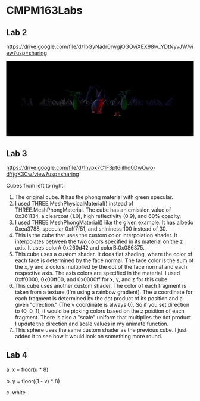# CMPM163Labs

## Lab 2
https://drive.google.com/file/d/1bGyNadr0rwgjOGOviXEX98w_YDtNyvJW/view?usp=sharing

![](lab2/rabbit_scene.PNG)


## Lab 3
https://drive.google.com/file/d/1hypx7C1F3pt6iiIhd0DwOwo-dYjgK3Cw/view?usp=sharing

Cubes from left to right:
1. The original cube. It has the phong material with green specular.
2. I used THREE.MeshPhysicalMaterial() instead of THREE.MeshPhongMaterial. The cube has an emission value of 0x361134, a clearcoat (1.0), high reflectivity (0.9), and 60% opacity.
3. I used THREE.MeshPhongMaterial() like the given example. It has albedo 0xea3788, specular 0xff7f51, and shininess 100 instead of 30.
4. This is the cube that uses the custom color interpolation shader. It interpolates between the two colors specified in its material on the z axis. It uses colorA:0x260d42 and colorB:0x086375.
5. This cube uses a custom shader. It does flat shading, where the color of each face is determined by the face normal. The face color is the sum of the x, y and z colors multiplied by the dot of the face normal and each respective axis. The axis colors are specified in the material. I used 0xff0000, 0x00ff00, and 0x0000ff for x, y, and z for this cube.
6. This cube uses another custom shader. The color of each fragment is taken from a texture (I'm using a rainbow gradient). The u coordinate for each fragment is determined by the dot product of its position and a given "direction." (The v coordinate is always 0). So if you set direction to (0, 0, 1), it would be picking colors based on the z position of each fragment. There is also a "scale" uniform that multiplies the dot product. I update the direction and scale values in my animate function.
7. This sphere uses the same custom shader as the previous cube. I just added it to see how it would look on something more round.

## Lab 4
a. x = floor(u * 8)

b. y = floor((1 - v) * 8)

c. white